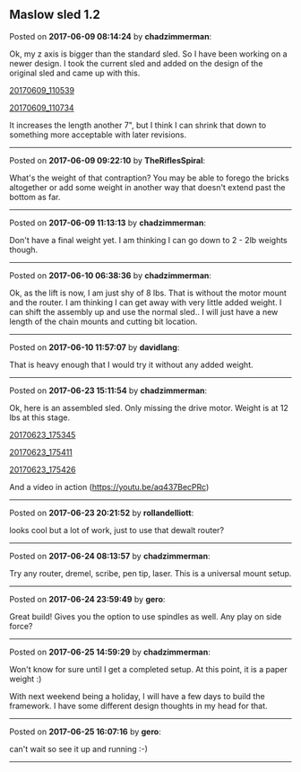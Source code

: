 ## Maslow sled 1.2
Posted on **2017-06-09 08:14:24** by **chadzimmerman**:

Ok, my z axis is bigger than the standard sled. So I have been working on a newer design. I took the current sled and added on the design of the original sled and came up with this. 



 [20170609_110539](../../images/pe/1U/pe1U_20170609_110539.jpg.jpg) 

 [20170609_110734](../../images/sE/ni/sEni_20170609_110734.jpg.jpg) 



It increases the length another 7", but I think I can shrink that down to something more acceptable with later revisions.

---

Posted on **2017-06-09 09:22:10** by **TheRiflesSpiral**:

What's the weight of that contraption? You may be able to forego the bricks altogether or add some weight in another way that doesn't extend past the bottom as far.

---

Posted on **2017-06-09 11:13:13** by **chadzimmerman**:

Don't have a final weight yet. I am thinking I can go down to 2 - 2lb weights though.

---

Posted on **2017-06-10 06:38:36** by **chadzimmerman**:

Ok, as the lift is now, I am just shy of 8 lbs. That is without the motor mount and the router. I am thinking I can get away with very little added weight. I can shift the assembly up and use the normal sled.. I will just have a new length of the chain mounts and cutting bit location.

---

Posted on **2017-06-10 11:57:07** by **davidlang**:

That is heavy enough that I would try it without any added weight.

---

Posted on **2017-06-23 15:11:54** by **chadzimmerman**:

Ok, here is an assembled sled. Only missing the drive motor. Weight is at 12 lbs at this stage. 



 [20170623_175345](../../images/cb/1N/cb1N_20170623_175345.jpg.jpg) 

 [20170623_175411](../../images/ut/7T/ut7T_20170623_175411.jpg.jpg) 

 [20170623_175426](../../images/Ax/OH/AxOH_20170623_175426.jpg.jpg) 



And a video in action (https://youtu.be/aq437BecPRc)

---

Posted on **2017-06-23 20:21:52** by **rollandelliott**:

looks cool but a lot of work, just to use that dewalt router?

---

Posted on **2017-06-24 08:13:57** by **chadzimmerman**:

Try any router, dremel, scribe, pen tip, laser. This is a universal mount setup.

---

Posted on **2017-06-24 23:59:49** by **gero**:

Great build! Gives you the option to use spindles as well. Any play on side force?

---

Posted on **2017-06-25 14:59:29** by **chadzimmerman**:

Won't know for sure until I get a completed setup.  At this point, it is a paper weight :) 



With next weekend being a holiday, I will have a few days to build the framework. I have some different design thoughts in my head for that.

---

Posted on **2017-06-25 16:07:16** by **gero**:

can't wait so see it up and running :-)

---

